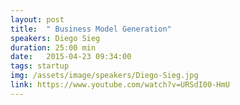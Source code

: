 ```yaml
---
layout: post
title:  " Business Model Generation"
speakers: Diego Sieg
duration: 25:00 min
date:   2015-04-23 09:34:00
tags: startup
img: /assets/image/speakers/Diego-Sieg.jpg
link: https://www.youtube.com/watch?v=URSdI00-HmU
---
```

